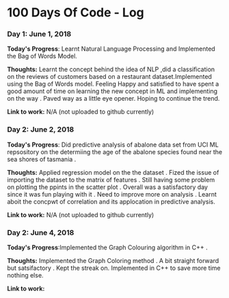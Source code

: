 # 100 Days Of Code - Log

### Day 1: June 1, 2018

**Today's Progress**: Learnt Natural Language Processing and Implemented the Bag of Words Model.

**Thoughts:** Learnt the concept behind the idea of NLP ,did a classification on the reviews of customers based on a restaurant dataset.Implemented using the Bag of Words model. Feeling Happy and satisfied to have spent a good amount of time on learning the new concept in ML and implementing on the way . Paved way as a little eye opener. Hoping to continue the trend. 

**Link to work:** N/A (not uploaded to github currently)

### Day 2: June 2, 2018

**Today's Progress**: Did predictive analysis of abalone data set from UCI ML repsository on the determiing the age of the abalone species found near the sea shores of tasmania .

**Thoughts:** Applied regression model on the the dataset . Fized the issue of importing the dataset to the matrix of features . Still having some problem on plotting the ppints in the scatter plot . Overall was a satisfactory day since it was fun playing with it . Need to improve more on analysis . Learnt aboit the concpwt of correlation and its applocation in predictive analysis.

**Link to work:** N/A (not uploaded to github currently)

### Day 2: June 4, 2018

**Today's Progress**:Implemented the Graph Colouring algorithm in C++ .

**Thoughts:** Implemented the Graph Coloring method . A bit straight forward but satsifactory . Kept the streak on. Implemented in C++ to save more time nothing else. 

**Link to work:** 

